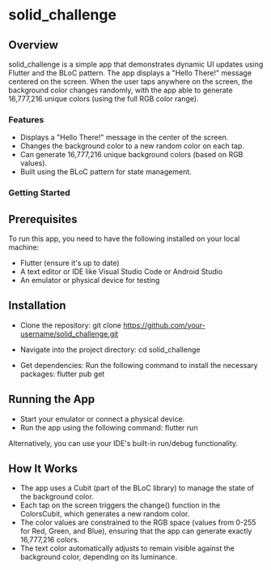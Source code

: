 # solid_challenge

## Overview

solid_challenge is a simple app that demonstrates dynamic UI updates using Flutter and the BLoC pattern. The app displays a "Hello There!" message centered on the screen. When the user taps anywhere on the screen, the background color changes randomly, with the app able to generate 16,777,216 unique colors (using the full RGB color range).

### Features

- Displays a "Hello There!" message in the center of the screen.
- Changes the background color to a new random color on each tap.
- Can generate 16,777,216 unique background colors (based on RGB values).
- Built using the BLoC pattern for state management.
  
### Getting Started

## Prerequisites
To run this app, you need to have the following installed on your local machine:

- Flutter (ensure it's up to date)
- A text editor or IDE like Visual Studio Code or Android Studio
- An emulator or physical device for testing
  
## Installation
- Clone the repository:
git clone https://github.com/your-username/solid_challenge.git

- Navigate into the project directory:
cd solid_challenge

- Get dependencies:
Run the following command to install the necessary packages:
flutter pub get

## Running the App
- Start your emulator or connect a physical device.
- Run the app using the following command:
flutter run

Alternatively, you can use your IDE's built-in run/debug functionality.

## How It Works

- The app uses a Cubit (part of the BLoC library) to manage the state of the background color.
- Each tap on the screen triggers the change() function in the ColorsCubit, which generates a new random color.
- The color values are constrained to the RGB space (values from 0-255 for Red, Green, and Blue), ensuring that the app can generate exactly 16,777,216 colors.
- The text color automatically adjusts to remain visible against the background color, depending on its luminance.

